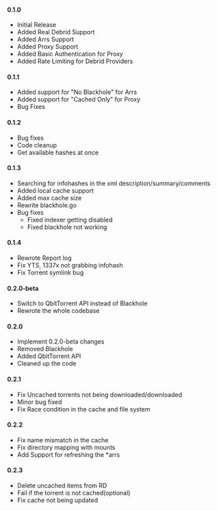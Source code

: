 #### 0.1.0
- Initial Release
- Added Real Debrid Support
- Added Arrs Support
- Added Proxy Support
- Added Basic Authentication for Proxy
- Added Rate Limiting for Debrid Providers

#### 0.1.1
- Added support for "No Blackhole" for Arrs
- Added support for "Cached Only" for Proxy
- Bug Fixes

#### 0.1.2
- Bug fixes
- Code cleanup
- Get available hashes at once

#### 0.1.3

- Searching for infohashes in the xml description/summary/comments
- Added local cache support
- Added max cache size
- Rewrite blackhole.go
- Bug fixes
  - Fixed indexer getting disabled
  - Fixed blackhole not working

#### 0.1.4

- Rewrote Report log
- Fix YTS, 1337x not grabbing infohash
- Fix Torrent symlink bug


#### 0.2.0-beta

- Switch to QbitTorrent API instead of Blackhole
- Rewrote the whole codebase


#### 0.2.0
- Implement 0.2.0-beta changes
- Removed Blackhole
- Added QbitTorrent API
- Cleaned up the code

#### 0.2.1

- Fix Uncached torrents not being downloaded/downloaded
- Minor bug fixed
- Fix Race condition in the cache and file system

#### 0.2.2
- Fix name mismatch in the cache
- Fix directory mapping with mounts
- Add Support for refreshing the *arrs

#### 0.2.3

- Delete uncached items from RD
- Fail if the torrent is not cached(optional)
- Fix cache not being updated